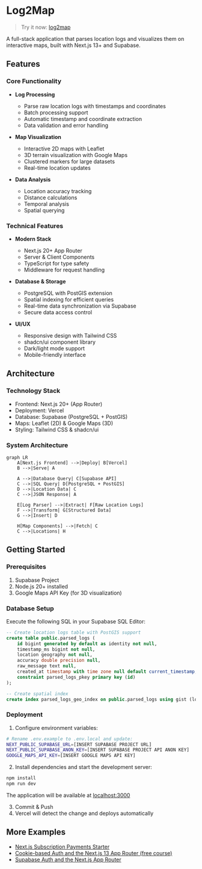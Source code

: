 # Log2Map

> Try it now: [log2map](https://log2map.vercel.app)

A full-stack application that parses location logs and visualizes them on interactive maps, built with Next.js 13+ and Supabase.

## Features

### Core Functionality
- **Log Processing**
  - Parse raw location logs with timestamps and coordinates
  - Batch processing support
  - Automatic timestamp and coordinate extraction
  - Data validation and error handling

- **Map Visualization**
  - Interactive 2D maps with Leaflet
  - 3D terrain visualization with Google Maps
  - Clustered markers for large datasets
  - Real-time location updates

- **Data Analysis**
  - Location accuracy tracking
  - Distance calculations
  - Temporal analysis
  - Spatial querying

### Technical Features
- **Modern Stack**
  - Next.js 20+ App Router
  - Server & Client Components
  - TypeScript for type safety
  - Middleware for request handling

- **Database & Storage**
  - PostgreSQL with PostGIS extension
  - Spatial indexing for efficient queries
  - Real-time data synchronization via Supabase
  - Secure data access control

- **UI/UX**
  - Responsive design with Tailwind CSS
  - shadcn/ui component library
  - Dark/light mode support
  - Mobile-friendly interface

## Architecture

### Technology Stack
- Frontend: Next.js 20+ (App Router)
- Deployment: Vercel
- Database: Supabase (PostgreSQL + PostGIS)
- Maps: Leaflet (2D) & Google Maps (3D)
- Styling: Tailwind CSS & shadcn/ui

### System Architecture

```mermaid
graph LR
    A[Next.js Frontend] -->|Deploy| B[Vercel]
    B -->|Serve| A
    
    A -->|Database Query| C[Supabase API]
    C -->|SQL Query| D[PostgreSQL + PostGIS]
    D -->|Location Data| C
    C -->|JSON Response| A
    
    E[Log Parser] -->|Extract| F[Raw Location Logs]
    F -->|Transform| G[Structured Data]
    G -->|Insert| D
    
    H[Map Components] -->|Fetch| C
    C -->|Locations| H
```

## Getting Started

### Prerequisites
1. Supabase Project
2. Node.js 20+ installed
3. Google Maps API Key (for 3D visualization)

### Database Setup
Execute the following SQL in your Supabase SQL Editor:

```sql
-- Create location logs table with PostGIS support
create table public.parsed_logs (
    id bigint generated by default as identity not null,
    timestamp_ms bigint not null,
    location geography not null,
    accuracy double precision null,
    raw_message text null,
    created_at timestamp with time zone null default current_timestamp,
    constraint parsed_logs_pkey primary key (id)
);

-- Create spatial index
create index parsed_logs_geo_index on public.parsed_logs using gist (location);
```

### Deployment
1. Configure environment variables:
```bash
# Rename .env.example to .env.local and update:
NEXT_PUBLIC_SUPABASE_URL=[INSERT SUPABASE PROJECT URL]
NEXT_PUBLIC_SUPABASE_ANON_KEY=[INSERT SUPABASE PROJECT API ANON KEY]
GOOGLE_MAPS_API_KEY=[INSERT GOOGLE MAPS API KEY]
```

2. Install dependencies and start the development server:
```bash
npm install
npm run dev
```

The application will be available at [localhost:3000](http://localhost:3000)

3. Commit & Push
4. Vercel will detect the change and deploys automatically 



## More Examples
- [Next.js Subscription Payments Starter](https://github.com/vercel/nextjs-subscription-payments)
- [Cookie-based Auth and the Next.js 13 App Router (free course)](https://youtube.com/playlist?list=PL5S4mPUpp4OtMhpnp93EFSo42iQ40XjbF)
- [Supabase Auth and the Next.js App Router](https://github.com/supabase/supabase/tree/master/examples/auth/nextjs)
